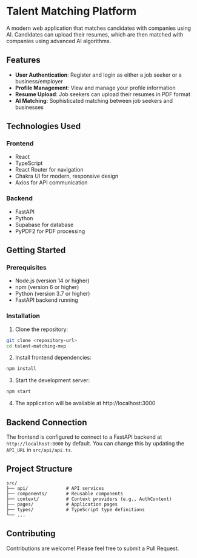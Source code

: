 # Talent Matching Platform

A modern web application that matches candidates with companies using AI. Candidates can upload their resumes, which are then matched with companies using advanced AI algorithms.

## Features

- **User Authentication**: Register and login as either a job seeker or a business/employer
- **Profile Management**: View and manage your profile information
- **Resume Upload**: Job seekers can upload their resumes in PDF format
- **AI Matching**: Sophisticated matching between job seekers and businesses

## Technologies Used

### Frontend
- React
- TypeScript
- React Router for navigation
- Chakra UI for modern, responsive design
- Axios for API communication

### Backend
- FastAPI
- Python
- Supabase for database
- PyPDF2 for PDF processing

## Getting Started

### Prerequisites

- Node.js (version 14 or higher)
- npm (version 6 or higher)
- Python (version 3.7 or higher)
- FastAPI backend running

### Installation

1. Clone the repository:
```bash
git clone <repository-url>
cd talent-matching-mvp
```

2. Install frontend dependencies:
```bash
npm install
```

3. Start the development server:
```bash
npm start
```

4. The application will be available at http://localhost:3000

## Backend Connection

The frontend is configured to connect to a FastAPI backend at `http://localhost:8000` by default. You can change this by updating the `API_URL` in `src/api/api.ts`.

## Project Structure

```
src/
├── api/              # API services
├── components/       # Reusable components
├── context/          # Context providers (e.g., AuthContext)
├── pages/            # Application pages
├── types/            # TypeScript type definitions
└── ...
```

## Contributing

Contributions are welcome! Please feel free to submit a Pull Request.
